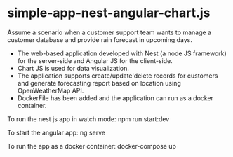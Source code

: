 # simple-app-nest-angular-chart.js

Assume a scenario when a customer support team wants to manage a customer database and provide rain forecast in upcoming days.

- The web-based application developed with Nest (a node JS framework) for the server-side and Angular JS for the client-side.
- Chart JS is used for data visualization. 
- The application supports create/update'delete records for customers and generate forecasting report based on location using OpenWeatherMap API. 
- DockerFile has been added and the application can run as a docker container.


To run the nest js app in watch mode:
npm run start:dev

To start the angular app:
ng serve

To run the app as a docker container:
docker-compose up
